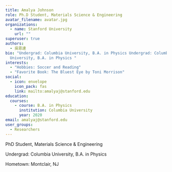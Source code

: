 ```yaml
---
title: Amalya Johnson
role: Ph.D Student, Materials Science & Engineering
avatar_filename: avatar.jpg
organizations:
  - name: Stanford University
    url: ""
superuser: true
authors:
  - 吳恩達
bio: "Undergrad: Columbia University, B.A. in Physics Undergrad: Columbia
  University, B.A. in Physics "
interests:
  - "Hobbies: Soccer and Reading"
  - "Favorite Book: The Bluest Eye by Toni Morrison"
social:
  - icon: envelope
    icon_pack: fas
    link: mailto:amalyaj@stanford.edu
education:
  courses:
    - course: B.A. in Physics
      institution: Columbia University
      year: 2020
email: amalyaj@stanford.edu
user_groups:
  - Researchers
---
```

PhD Student, Materials Science & Engineering

Undergrad: Columbia University, B.A. in Physics 

Hometown: Montclair, NJ